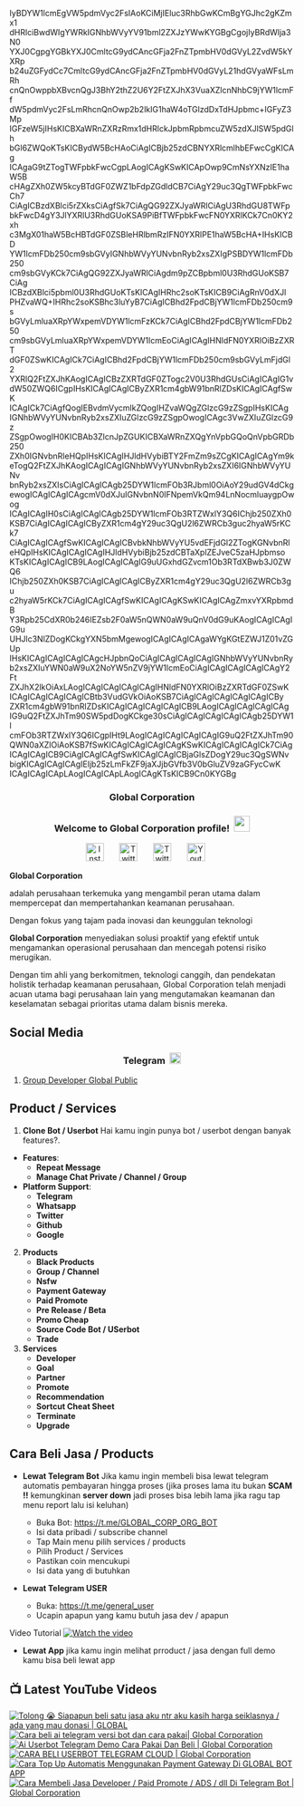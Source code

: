 IyBDYW1lcmEgVW5pdmVyc2FsIAoKCiMjIEluc3RhbGwKCmBgYGJhc2gKZmx1
dHRlciBwdWIgYWRkIGNhbWVyYV91bml2ZXJzYWwKYGBgCgojIyBRdWlja3N0
YXJ0CgpgYGBkYXJ0CmltcG9ydCAncGFja2FnZTpmbHV0dGVyL2ZvdW5kYXRp
b24uZGFydCc7CmltcG9ydCAncGFja2FnZTpmbHV0dGVyL21hdGVyaWFsLmRh
cnQnOwppbXBvcnQgJ3BhY2thZ2U6Y2FtZXJhX3VuaXZlcnNhbC9jYW1lcmFf
dW5pdmVyc2FsLmRhcnQnOwp2b2lkIG1haW4oTGlzdDxTdHJpbmc+IGFyZ3Mp
IGFzeW5jIHsKICBXaWRnZXRzRmx1dHRlckJpbmRpbmcuZW5zdXJlSW5pdGlh
bGl6ZWQoKTsKICBydW5BcHAoCiAgICBjb25zdCBNYXRlcmlhbEFwcCgKICAg
ICAgaG9tZTogTWFpbkFwcCgpLAogICAgKSwKICApOwp9CmNsYXNzIE1haW5B
cHAgZXh0ZW5kcyBTdGF0ZWZ1bFdpZGdldCB7CiAgY29uc3QgTWFpbkFwcCh7
CiAgICBzdXBlci5rZXksCiAgfSk7CiAgQG92ZXJyaWRlCiAgU3RhdGU8TWFp
bkFwcD4gY3JlYXRlU3RhdGUoKSA9PiBfTWFpbkFwcFN0YXRlKCk7Cn0KY2xh
c3MgX01haW5BcHBTdGF0ZSBleHRlbmRzIFN0YXRlPE1haW5BcHA+IHsKICBD
YW1lcmFDb250cm9sbGVyIGNhbWVyYUNvbnRyb2xsZXIgPSBDYW1lcmFDb250
cm9sbGVyKCk7CiAgQG92ZXJyaWRlCiAgdm9pZCBpbml0U3RhdGUoKSB7CiAg
ICBzdXBlci5pbml0U3RhdGUoKTsKICAgIHRhc2soKTsKICB9CiAgRnV0dXJl
PHZvaWQ+IHRhc2soKSBhc3luYyB7CiAgICBhd2FpdCBjYW1lcmFDb250cm9s
bGVyLmluaXRpYWxpemVDYW1lcmFzKCk7CiAgICBhd2FpdCBjYW1lcmFDb250
cm9sbGVyLmluaXRpYWxpemVDYW1lcmEoCiAgICAgIHNldFN0YXRlOiBzZXRT
dGF0ZSwKICAgICk7CiAgICBhd2FpdCBjYW1lcmFDb250cm9sbGVyLmFjdGl2
YXRlQ2FtZXJhKAogICAgICBzZXRTdGF0ZTogc2V0U3RhdGUsCiAgICAgIG1v
dW50ZWQ6ICgpIHsKICAgICAgICByZXR1cm4gbW91bnRlZDsKICAgICAgfSwK
ICAgICk7CiAgfQogIEBvdmVycmlkZQogIHZvaWQgZGlzcG9zZSgpIHsKICAg
IGNhbWVyYUNvbnRyb2xsZXIuZGlzcG9zZSgpOwogICAgc3VwZXIuZGlzcG9z
ZSgpOwogIH0KICBAb3ZlcnJpZGUKICBXaWRnZXQgYnVpbGQoQnVpbGRDb250
ZXh0IGNvbnRleHQpIHsKICAgIHJldHVybiBTY2FmZm9sZCgKICAgICAgYm9k
eTogQ2FtZXJhKAogICAgICAgIGNhbWVyYUNvbnRyb2xsZXI6IGNhbWVyYUNv
bnRyb2xsZXIsCiAgICAgICAgb25DYW1lcmFOb3RJbml0OiAoY29udGV4dCkg
ewogICAgICAgICAgcmV0dXJuIGNvbnN0IFNpemVkQm94LnNocmluaygpOwog
ICAgICAgIH0sCiAgICAgICAgb25DYW1lcmFOb3RTZWxlY3Q6IChjb250ZXh0
KSB7CiAgICAgICAgICByZXR1cm4gY29uc3QgU2l6ZWRCb3guc2hyaW5rKCk7
CiAgICAgICAgfSwKICAgICAgICBvbkNhbWVyYU5vdEFjdGl2ZTogKGNvbnRl
eHQpIHsKICAgICAgICAgIHJldHVybiBjb25zdCBTaXplZEJveC5zaHJpbmso
KTsKICAgICAgICB9LAogICAgICAgIG9uUGxhdGZvcm1Ob3RTdXBwb3J0ZWQ6
IChjb250ZXh0KSB7CiAgICAgICAgICByZXR1cm4gY29uc3QgU2l6ZWRCb3gu
c2hyaW5rKCk7CiAgICAgICAgfSwKICAgICAgKSwKICAgICAgZmxvYXRpbmdB
Y3Rpb25CdXR0b246IEZsb2F0aW5nQWN0aW9uQnV0dG9uKAogICAgICAgIG9u
UHJlc3NlZDogKCkgYXN5bmMgewogICAgICAgICAgaWYgKGtEZWJ1Z01vZGUp
IHsKICAgICAgICAgICAgcHJpbnQoCiAgICAgICAgICAgIGNhbWVyYUNvbnRy
b2xsZXIuYWN0aW9uX2NoYW5nZV9jYW1lcmEoCiAgICAgICAgICAgICAgY2Ft
ZXJhX2lkOiAxLAogICAgICAgICAgICAgIHNldFN0YXRlOiBzZXRTdGF0ZSwK
ICAgICAgICAgICAgICBtb3VudGVkOiAoKSB7CiAgICAgICAgICAgICAgICBy
ZXR1cm4gbW91bnRlZDsKICAgICAgICAgICAgICB9LAogICAgICAgICAgICAg
IG9uQ2FtZXJhTm90SW5pdDogKCkge30sCiAgICAgICAgICAgICAgb25DYW1l
cmFOb3RTZWxlY3Q6ICgpIHt9LAogICAgICAgICAgICAgIG9uQ2FtZXJhTm90
QWN0aXZlOiAoKSB7fSwKICAgICAgICAgICAgKSwKICAgICAgICAgICk7CiAg
ICAgICAgICB9CiAgICAgICAgfSwKICAgICAgICBjaGlsZDogY29uc3QgSWNv
bigKICAgICAgICAgIEljb25zLmFkZF9jaXJjbGVfb3V0bGluZV9zaGFycCwK
ICAgICAgICApLAogICAgICApLAogICAgKTsKICB9Cn0KYGBg

<!-- START GLOBAL CORPORATION -->
<h3 align="center">Global Corporation</h3>

<h3 align="center">
  Welcome to Global Corporation profile!
  <img src="https://media.giphy.com/media/hvRJCLFzcasrR4ia7z/giphy.gif" width="28">
</h3>

<!-- Social icons section -->
<p align="center">
  <a href="https://www.instagram.com/global__corporation/"><img width="32px" alt="Instagram" title="Telegram" src="https://upload.wikimedia.org/wikipedia/commons/a/a5/Instagram_icon.png"/></a>
  &#8287;&#8287;&#8287;&#8287;&#8287;
  <a href="https://t.me/GLOBAL_CORPORATION_ORG"><img width="32px" alt="Twitter" title="Telegram" src="https://upload.wikimedia.org/wikipedia/commons/8/82/Telegram_logo.svg"/></a>
  &#8287;&#8287;&#8287;&#8287;&#8287;
  <a href="https://twitter.com/global_corp_org"><img width="32px" alt="Twitter" title="Twitter" src="https://upload.wikimedia.org/wikipedia/commons/6/6f/Logo_of_Twitter.svg"/></a>
  &#8287;&#8287;&#8287;&#8287;&#8287;
  <a href="https://www.youtube.com/@global_Corporation"><img width="32px" alt="Youtube" title="Youtube" src="https://upload.wikimedia.org/wikipedia/commons/e/ef/Youtube_logo.png"/></a>
  &#8287;&#8287;&#8287;&#8287;&#8287;
</p>


**Global Corporation**

adalah perusahaan terkemuka yang mengambil peran utama dalam mempercepat dan mempertahankan keamanan perusahaan. 

Dengan fokus yang tajam pada inovasi dan keunggulan teknologi

**Global Corporation** menyediakan solusi proaktif yang efektif untuk mengamankan operasional perusahaan dan mencegah potensi risiko merugikan. 

Dengan tim ahli yang berkomitmen, teknologi canggih, dan pendekatan holistik terhadap keamanan perusahaan, Global Corporation telah menjadi acuan utama bagi perusahaan lain yang mengutamakan keamanan dan keselamatan sebagai prioritas utama dalam bisnis mereka.


## Social Media

<h3 align="center">
  Telegram
  <img src="https://upload.wikimedia.org/wikipedia/commons/8/82/Telegram_logo.svg" width="20">
</h3>

1. [Group Developer Global Public](https://t.me/DEVELOPER_GLOBAL_PUBLIC)

## Product / Services

1. **Clone Bot / Userbot**
  Hai kamu ingin punya bot / userbot dengan banyak features?. 
  - **Features**:
    - **Repeat Message**
    - **Manage Chat Private / Channel / Group**
  - **Platform Support**:
    - **Telegram**
    - **Whatsapp**
    - **Twitter**
    - **Github**
    - **Google** 
2. **Products**
    - **Black Products**
    - **Group / Channel**
    - **Nsfw**
    - **Payment Gateway**
    - **Paid Promote**
    - **Pre Release / Beta**
    - **Promo Cheap**
    - **Source Code Bot / USerbot**
    - **Trade**
3. **Services**
    - **Developer**
    - **Goal**
    - **Partner**
    - **Promote**
    - **Recommendation**
    - **Sortcut Cheat Sheet**
    - **Terminate**
    - **Upgrade**

## Cara Beli Jasa / Products 

- **Lewat Telegram Bot**
  Jika kamu ingin membeli bisa lewat telegram automatis pembayaran hingga proses
  (jika proses lama itu bukan **SCAM !!** kemungkinan **server down** jadi proses bisa lebih lama jika ragu tap menu report lalu isi keluhan)
  -  Buka Bot: https://t.me/GLOBAL_CORP_ORG_BOT
  -  Isi data pribadi / subscribe channel
  -  Tap Main menu pilih services / products
  -  Pilih Product / Services
  -  Pastikan coin mencukupi
  -  Isi data yang di butuhkan

- **Lewat Telegram USER**
  -  Buka: https://t.me/general_user
  -  Ucapin apapun yang kamu butuh jasa dev / apapun

  
Video Tutorial
[![Watch the video](https://img.youtube.com/vi/TY0Y21C6asM/maxresdefault.jpg)](https://www.youtube.com/watch?v=TY0Y21C6asM)

- **Lewat App**
  jika kamu ingin melihat prroduct / jasa dengan full demo kamu bisa beli lewat app
 


## 📺 Latest YouTube Videos

  <!-- prettier-ignore-start -->
  <!-- BEGIN YOUTUBE-CARDS -->
[![Tolong 😭 Siapapun beli satu jasa aku ntr aku kasih harga seiklasnya / ada yang mau donasi | GLOBAL](https://ytcards.demolab.com/?id=BFl2AT_pdOw&title=Tolong+%F0%9F%98%AD+Siapapun+beli+satu+jasa+aku+ntr+aku+kasih+harga+seiklasnya+%2F+ada+yang+mau+donasi+%7C+GLOBAL&lang=id&timestamp=1710988807&background_color=%230d1117&title_color=%23ffffff&stats_color=%23dedede&max_title_lines=1&width=250&border_radius=5 "Tolong 😭 Siapapun beli satu jasa aku ntr aku kasih harga seiklasnya / ada yang mau donasi | GLOBAL")](https://www.youtube.com/watch?v=BFl2AT_pdOw)
[![Cara beli ai telegram versi bot dan cara pakai| Global Corporation](https://ytcards.demolab.com/?id=7LZhoklvS9A&title=Cara+beli+ai+telegram+versi+bot+dan+cara+pakai%7C+Global+Corporation&lang=id&timestamp=1710937415&background_color=%230d1117&title_color=%23ffffff&stats_color=%23dedede&max_title_lines=1&width=250&border_radius=5 "Cara beli ai telegram versi bot dan cara pakai| Global Corporation")](https://www.youtube.com/watch?v=7LZhoklvS9A)
[![Ai Userbot Telegram Demo Cara Pakai Dan Beli | Global Corporation](https://ytcards.demolab.com/?id=4mAZ6EgAhUo&title=Ai+Userbot+Telegram+Demo+Cara+Pakai+Dan+Beli+%7C+Global+Corporation&lang=id&timestamp=1710936251&background_color=%230d1117&title_color=%23ffffff&stats_color=%23dedede&max_title_lines=1&width=250&border_radius=5 "Ai Userbot Telegram Demo Cara Pakai Dan Beli | Global Corporation")](https://www.youtube.com/watch?v=4mAZ6EgAhUo)
[![CARA BELI USERBOT TELEGRAM CLOUD  | Global Corporation](https://ytcards.demolab.com/?id=uiDJwK9r3Cg&title=CARA+BELI+USERBOT+TELEGRAM+CLOUD++%7C+Global+Corporation&lang=id&timestamp=1710900440&background_color=%230d1117&title_color=%23ffffff&stats_color=%23dedede&max_title_lines=1&width=250&border_radius=5 "CARA BELI USERBOT TELEGRAM CLOUD  | Global Corporation")](https://www.youtube.com/watch?v=uiDJwK9r3Cg)
[![Cara Top Up Automatis Menggunakan Payment Gateway Di GLOBAL BOT APP](https://ytcards.demolab.com/?id=ADqzS5ORJsU&title=Cara+Top+Up+Automatis+Menggunakan+Payment+Gateway+Di+GLOBAL+BOT+APP&lang=id&timestamp=1710721879&background_color=%230d1117&title_color=%23ffffff&stats_color=%23dedede&max_title_lines=1&width=250&border_radius=5 "Cara Top Up Automatis Menggunakan Payment Gateway Di GLOBAL BOT APP")](https://www.youtube.com/watch?v=ADqzS5ORJsU)
[![Cara Membeli Jasa Developer / Paid Promote / ADS / dll Di Telegram Bot | Global Corporation](https://ytcards.demolab.com/?id=TY0Y21C6asM&title=Cara+Membeli+Jasa+Developer+%2F+Paid+Promote+%2F+ADS+%2F+dll+Di+Telegram+Bot+%7C+Global+Corporation&lang=id&timestamp=1710717990&background_color=%230d1117&title_color=%23ffffff&stats_color=%23dedede&max_title_lines=1&width=250&border_radius=5 "Cara Membeli Jasa Developer / Paid Promote / ADS / dll Di Telegram Bot | Global Corporation")](https://www.youtube.com/watch?v=TY0Y21C6asM)
<!-- END YOUTUBE-CARDS -->
  <!-- prettier-ignore-end -->
<!-- END GLOBAL CORPORATION -->